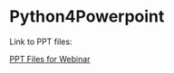 # Python4Powerpoint

Link to PPT files:

[PPT Files for Webinar](https://daytumorg-my.sharepoint.com/:f:/g/personal/john_daytum_io/Eoeblso7RzhEj1JqQYkTOqgBTWjCiS4W3kltLaUm16ellg?e=SeilbR)

